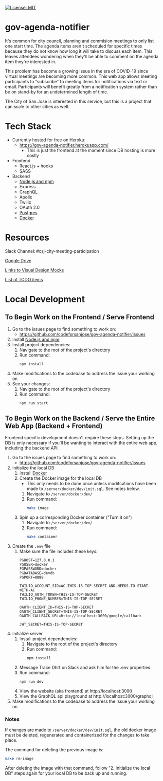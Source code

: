 [![License: MIT](https://img.shields.io/badge/License-MIT-green.svg)](https://opensource.org/licenses/MIT)
# gov-agenda-notifier
It's common for city council, planning and commision meetings to only list one start time. The agenda items aren't scheduled for specific times because they do not know how long it will take to discuss each item. This leaves attendees wondering when they'll be able to comment on the agenda item they're interested in.

This problem has become a growing issue in the era of COVID-19 since virtual meetings are becoming more common. This web app allows meeting participants to "subscribe" to meeting items for notifications via text or email. Participants will benefit greatly from a notification system rather than be on stand-by for an undetermined length of time.

The City of San Jose is interested in this service, but this is a project that can scale to other cities as well.

# Tech Stack
* Currently hosted for free on Heroku:
    * https://gov-agenda-notifier.herokuapp.com/
        *   This is just the frontend at the moment since DB hosting is more costly
* Frontend
    * React.js + hooks
    * SASS
* Backend
    * [Node.js and npm](https://www.npmjs.com/get-npm)
    * Express
    * GraphQL
    * Apollo
    * Twilio
    * OAuth 2.0
    * [Postgres](https://wiki.postgresql.org/wiki/Homebrew)
    * [Docker](https://www.docker.com/products/docker-desktop)

# Resources
Slack Channel: #csj-city-meeting-participation

[Google Drive](https://drive.google.com/drive/folders/1LAloOcCLCf4Mi-ulkx1ofZw1iIip2T0s)

[Links to Visual Design Mocks](https://docs.google.com/document/d/1bsBU2OwlY0_BJ48z_6H8GPl-vv0a86lvGEPuGZqgvGo/edit)

[List of TODO items](https://github.com/codeforsanjose/gov-agenda-notifier/projects/2)

# Local Development

## To Begin Work on the Frontend / Serve Frontend
1. Go to the issues page to find something to work on:
    * https://github.com/codeforsanjose/gov-agenda-notifier/issues
2.  Install [Node.js and npm](https://www.npmjs.com/get-npm)
3.  Install project dependencies:
    1. Navigate to the root of the project's directory
    2. Run command:
        ```bash
        npm install
        ```
4. Make modifications to the codebase to address the issue your working on
5. See your changes:
    1.  Navigate to the root of the project's directory
    2.  Run command:
        ```bash
        npm run start
        ```

## To Begin Work on the Backend / Serve the Entire Web App (Backend + Frontend)
Frontend specific development doesn't require these steps. Setting up the DB is only necessary if you'll be wanting to interact with the entire web app, including the backend API.
1. Go to the issues page to find something to work on:
    * https://github.com/codeforsanjose/gov-agenda-notifier/issues
2.  Initialize the local DB
    1.  Install [Docker](https://www.docker.com/products/docker-desktop)
    2.  Create the Docker image for the local DB
        * This only needs to be done once unless modifcations have been made to `/server/docker/dev/init.sql`. See notes below.
        1.  Navigate to `/server/docker/dev/`
        2.  Run command: 
            ```bash
            make image
            ```
    3.  Spin up a corresponding Docker container ("Turn it on")
        1.  Navigate to `/server/docker/dev/`
        2.  Run command:
            ```bash
            make container
            ```
3.  Create the `.env` file
    1.  Make sure the file includes these keys:
        ```
        PGHOST=127.0.0.1 
        PGUSER=docker 
        PGPASSWORD=docker 
        PGDATABASE=devdb 
        PGPORT=8888 

        TWILIO_ACCOUNT_SID=AC-THIS-IS-TOP-SECRET-AND-NEEDS-TO-START-WITH-AC
        TWILIO_AUTH_TOKEN=THIS-IS-TOP-SECRET
        TWILIO_PHONE_NUMBER=THIS-IS-TOP-SECRET

        OAUTH_CLIENT_ID=THIS-IS-TOP-SECRET
        OAUTH_CLIENT_SECRET=THIS-IS-TOP-SECRET
        OAUTH_CALLBACK_URL=http://localhost:3000/google/callback

        JWT_SECRET=THIS-IS-TOP-SECRET
        ```
4.  Initialize server
    1.  Install project dependencies:
        1. Navigate to the root of the project's directory
        2. Run command:
            ```bash
            npm install
            ```
    2. Message Trace Ohrt on Slack and ask him for the .env properties
    3. Run command:
       ```bash
       npm run dev
       ```
    4. View the website (aka frontend) at http://localhost:3000
    5. View the GraphQL api playground at http://localhost:3000/graphql
5. Make modifications to the codebase to address the issue your working on

### Notes
If changes are made to `/server/docker/dev/init.sql`, the old docker image must be deleted, regenerated and containerized for the changes to take place.

The command for deleting the previous image is:
```bash
make rm-image
```

After deleting the image with that command, follow "2.  Initialize the local DB" steps again for your local DB to be back up and running.